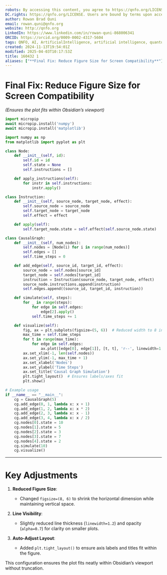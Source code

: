 ```yaml
---
robots: By accessing this content, you agree to https://qnfo.org/LICENSE. Non-commercial use only. Attribution required.
DC.rights: https://qnfo.org/LICENSE. Users are bound by terms upon access.
author: Rowan Brad Quni
email: rowan.quni@qnfo.org
website: http://qnfo.org
LinkedIn: https://www.linkedin.com/in/rowan-quni-868006341
ORCID: https://orcid.org/0009-0002-4317-5604
tags: QNFO, AI, ArtificialIntelligence, artificial intelligence, quantum, physics, science, Einstein, QuantumMechanics, quantum mechanics, QuantumComputing, quantum computing, information, InformationTheory, information theory, InformationalUniverse, informational universe, informational universe hypothesis, IUH
created: 2024-11-13T19:54:01Z
modified: 2025-04-03T10:17:53Z
title: 160432 1
aliases: ["**Final Fix: Reduce Figure Size for Screen Compatibility**"]
---
```

# **Final Fix: Reduce Figure Size for Screen Compatibility**

*(Ensures the plot fits within Obsidian’s viewport)*  

```python
import micropip
await micropip.install('numpy')
await micropip.install('matplotlib')

import numpy as np
from matplotlib import pyplot as plt

class Node:
    def __init__(self, id):
        self.id = id
        self.state = None
        self.instructions = []

    def apply_instructions(self):
        for instr in self.instructions:
            instr.apply()

class Instruction:
    def __init__(self, source_node, target_node, effect):
        self.source_node = source_node
        self.target_node = target_node
        self.effect = effect

    def apply(self):
        self.target_node.state = self.effect(self.source_node.state)

class CausalGraph:
    def __init__(self, num_nodes):
        self.nodes = [Node(i) for i in range(num_nodes)]
        self.edges = []
        self.time_steps = 0

    def add_edge(self, source_id, target_id, effect):
        source_node = self.nodes[source_id]
        target_node = self.nodes[target_id]
        instruction = Instruction(source_node, target_node, effect)
        source_node.instructions.append(instruction)
        self.edges.append((source_id, target_id, instruction))

    def simulate(self, steps):
        for _ in range(steps):
            for edge in self.edges:
                edge[2].apply()
            self.time_steps += 1

    def visualize(self):
        fig, ax = plt.subplots(figsize=(5, 6))  # Reduced width to 8 inches
        max_time = self.time_steps
        for t in range(max_time):
            for edge in self.edges:
                ax.plot([edge[0], edge[1]], [t, t], 'r--', linewidth=1.2, alpha=0.7)
        ax.set_xlim(-1, len(self.nodes))
        ax.set_ylim(-1, max_time + 1)
        ax.set_xlabel('Nodes')
        ax.set_ylabel('Time Steps')
        ax.set_title('Causal Graph Simulation')
        plt.tight_layout()  # Ensures labels/axes fit
        plt.show()

# Example usage
if __name__ == "__main__":
    cg = CausalGraph(5)
    cg.add_edge(0, 1, lambda x: x + 1)
    cg.add_edge(1, 2, lambda x: x * 2)
    cg.add_edge(2, 3, lambda x: x - 1)
    cg.add_edge(3, 4, lambda x: x / 2)
    cg.nodes[0].state = 10
    cg.nodes[1].state = 5
    cg.nodes[2].state = 3
    cg.nodes[3].state = 7
    cg.nodes[4].state = 2
    cg.simulate(10)
    cg.visualize()
```

---

# **Key Adjustments**

1. **Reduced Figure Size**:  
   - Changed `figsize=(8, 6)` to shrink the horizontal dimension while maintaining vertical space.  

2. **Line Visibility**:  
   - Slightly reduced line thickness (`linewidth=1.2`) and opacity (`alpha=0.7`) for clarity on smaller plots.  

3. **Auto-Adjust Layout**:  
   - Added `plt.tight_layout()` to ensure axis labels and titles fit within the figure.  

This configuration ensures the plot fits neatly within Obsidian’s viewport without truncation.